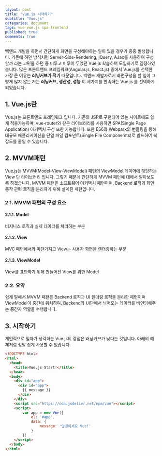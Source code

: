 ```yaml
---
layout: post
title: "Vue.js 시작하기"
subtitle: "Vue.js"
categories: document
tags: vue vue.js spa frontend
published: true
comments: true
---
```




백엔드 개발을 하면서 간단하게 화면을 구성해야하는 일이 있을 경우가 종종 발생합니다. 기존에 하던 방식처럼 Server-Side-Rendering, jQuery, AJax를 사용하여 구성할까 라는 고민을 하던 중 미루고 미루어 두었던 Vue.js 학습하여 도입하기로 결정하였습니다. 많은 프론트엔드 프레임워크(Angular.js, React.js) 중에서 Vue.js를 선택한 가장 큰 이유는 **러닝커브가 적기** 때문입니다. 백엔드 개발자로서 화면구성을 할 일이 그렇게 많지 않는 저는 **러닝커브, 생산성, 성능** 이 세가지를 만족하는 Vue.js 를 선택하게 되었습니다.



## 1. Vue.js란

Vue.js는 프론트엔드 프레임워크 입니다. 기존의 JSP로 구현되어 있는 사이트에도 쉽게 적용가능하며, vue-router와 같은 라이브러리를 사용하면 SPA(Single Page Application) 아키텍처 구성 또한 가능합니다. 또한 ES6와 Webpark의 번들링을 통해 대규모 애플리케이션을 단일 파일 컴포넌트(Single File Componemts)로 빌드하여 복잡도를 줄일 수 있습니다.



## 2. MVVM패턴

Vue.js는 MVVM(Model-View-ViewModel) 패턴의 ViewModel 레이어에 해당하는 View 단 라이브러리 입니다. 그렇기 때문에 간단하게 MVVM 패턴에 대해서 알아보도록 하겠습니다. MVVM 패턴은 소프트웨어 아키택처 패턴이며, Backend 로직과 화면 동작 관련 로직을 분리하기 위해 설계된 패턴입니다.

### 2.1. MVVM 패턴의 구성 요소

#### 2.1.1. Model

비지니스 로직과 실제 데이터를 처리하는 부분

#### 2.1.2. View

MVC 패턴에서와 마찬가지고 View는 사용자 화면을 렌더링하는 부분

#### 2.1.3. ViewModel

View를 표한하기 위해 만들어진 View를 위한 Model

### 2.2. 요약

쉽게 말해서 MVVM 패턴은 Backend 로직과 UI 렌더링 로직을 분리한 패턴이며 ViewModel이 중간에 위치하여, Backend와 UI단에서 넘어오는 데이터를 바인딩해주는 중간자 역할을 수행합니다.



## 3. 시작하기

개인적으로 필자가 생각하는 Vue.js의 강점은 러닝커브가 낮다는 것입니다. 아래의 예제처럼 정말 쉽게 사용할 수 있습니다.

```html
<!DOCTYPE html>
<html>
  <head>
    <title>Vue.js Start!</title>
  </head>
  <body>
    <div id="app">
	  <div id="app">
        {{ message }}
      </div>
    </div>
    <script src="https://cdn.jsdelivr.net/npm/vue"></script>
    <script>
        var app = new Vue({
            el: '#app',
            data: {
                message: '안녕하세요 Vue!'
            }
        })
    </script>
  </body>
</html>
```

